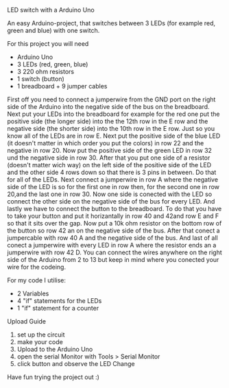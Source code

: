 LED switch with a Arduino Uno

An easy Arduino-project, that switches between 3 LEDs (for example red, green and blue) with one switch.

For this project you will need
- Arduino Uno
- 3 LEDs (red, green, blue)
- 3 220 ohm resistors
- 1 switch (button)
- 1 breadboard + 9 jumper cables

First off you need to connect a jumperwire from the GND port on the right side of the Arduino into the negative side of 
the bus on the breadboard. Next put your LEDs into the breadboard for example for the red one put the positive side 
(the longer side) into the the 12th row in the E row and the negative side (the shorter side) into the 10th row in the E row.
Just so you know all of the LEDs are in row E. Next put the positive side of the blue LED (it doesn't matter in which order
you put the colors) in row 22 and the negative in row 20. Now put the positive side of the green LED in row 32 und the
negative side in row 30. After that you put one side of a resistor (doesn't matter wich way) on the left
side of the positive side of the LED and the other side 4 rows down so that there is 3 pins in between. Do that for all of
the LEDs. Next connect a jumperwire in row A where the negative side of the LED is so for the first one in row then, for the
second one in row 20,and the last one in row 30. Now one side is conected with the LED so connect the other side on the 
negative side of the bus for every LED. And lastly we have to connect the button to the breadboard. To do that you have to 
take your button and put it horizantally in row 40 and 42and row E and F so that it sits over the gap. Now put a 10k ohm 
resistor on the bottom row of the button so row 42 an on the negative side of the bus. After that conect a jumpercable 
with row 40 A and the negative side of the bus. And last of all conect a jumperwire with every LED in row A where the resistor
ends an a jumperwire with row 42 D. You can connect the wires anywhere on the right side of the Arduino from 2 to 13 but keep
in mind where you conected your wire for the codeing.

For my code I utilise:
- 2 Variables
- 4 "if" statements for the LEDs
- 1 "if" statement for a counter

Upload Guide
1. set up the circuit
2. make your code
3. Upload to the Arduino Uno
4. open the serial Monitor with Tools > Serial Monitor
5. click button and observe the LED Change

Have fun trying the project out :)
